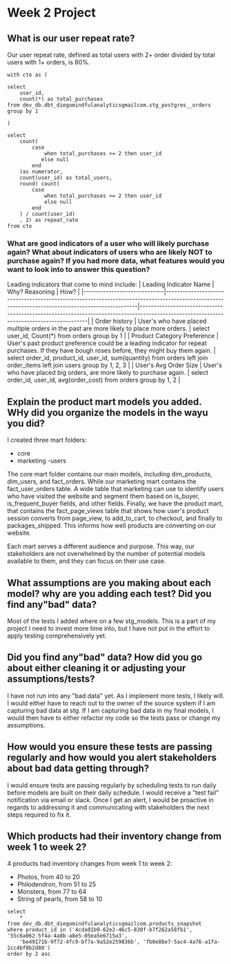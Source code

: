 # Week 2 Project

## What is our user repeat rate?

Our user repeat rate, defined as total users with 2+ order divided by total users with 1+ orders, is 80%.

``` 
with cte as (

select 
    user_id,
    count(*) as total_purchases
from dev_db.dbt_diegomindfulanalyticsgmailcom.stg_postgres__orders
group by 1

)

select 
    count(
        case 
            when total_purchases >= 2 then user_id
           else null
        end
    )as numerator,
    count(user_id) as total_users,
    round( count(
        case 
            when total_purchases >= 2 then user_id
            else null
        end
    ) / count(user_id) 
    , 2) as repeat_rate
from cte

```

### What are good indicators of a user who will likely purchase again? What about indicators of users who are likely NOT to purchase again? If you had more data, what features would you want to look into to answer this question?

Leading indicators that come to mind include:
| Leading Indicator Name      | Why? Reasoning                                                                                                                                   | How?                                                                                                                                    |
|-----------------------------|--------------------------------------------------------------------------------------------------------------------------------------------------|-----------------------------------------------------------------------------------------------------------------------------------------|
| Order history               | User's who have placed multiple orders in the  past are more likely to place more orders.                                                        | select      user_id, Count(*)  from orders  group by 1                                                                                  |
| Product Category Preference | User's past product preference could be a  leading indicator for repeat purchases. If  they have bough roses before, they might  buy them again. | select      order_id,     product_id,     user_id,     sum(quantity) from orders left join order_items left join users group by 1, 2, 3 |
| User's Avg Order Size       | User's who have placed big orders, are  more likely to purchase again.                                                                           | select      order_id,     user_id,     avg(order_cost) from orders group by 1, 2                                                        |


## Explain the product mart models you added. WHy did you organize the models in the wayu you did?

I created three mart folders:
- core
- marketing
-users

The core mart folder contains our main models, including dim_products, dim_users, and fact_orders. While our marketing mart contains the fact_user_orders table. A wide table that marketing can use to identify users who have visited the website and segment them based on is_buyer, is_frequent_buyer fields, and other fields. Finally, we have the product mart, that contains the fact_page_views table that shows how user's product session converts from page_view, to add_to_cart, to checkout, and finally to packages_shipped. This informs how well products are converting on our website.

Each mart serves a different audience and purpose. This way, our stakeholders are not overwhelmed by the number of potential models available to them, and they can focus on their use case.

## What assumptions are you making about each model? why are you adding each test? Did you find any"bad" data?

Most of the tests I added where on a few stg_models. This is a part of my project I need to invest more time into, but I have not put in the effort to apply testing comprehensively yet.

## Did you find any"bad" data? How did you go about either cleaning it or adjusting your assumptions/tests?

I have not run into any "bad data" yet. As I implement more tests, I likely will. I would either have to reach out to the owner of the source system if I am capturing bad data at stg. If I am capturing bad data in my final models, I would then have to either refactor my code so the tests pass or change my assumptions.

## How would you ensure these tests are passing regularly and how would you alert stakeholders about bad data getting through?
I would ensure tests are passing regularly by scheduling tests to run daily before models are built on their daily schedule. I would receive a "test fail" notification via email or slack. Once I get an alert, I would be proactive in regards to addressing it and communicating with stakeholders the next steps required to fix it.

## Which products had their inventory change from week 1 to week 2?

4 products had inventory changes from week 1 to week 2:
- Photos, from 40 to 20
- Philodendron, from 51 to 25
- Monstera, from 77 to 64
- String of pearls, from 58 to 10

``` 
select 
    * 
from dev_db.dbt_diegomindfulanalyticsgmailcom.products_snapshot 
where product_id in ('4cda01b9-62e2-46c5-830f-b7f262a58fb1', '55c6a062-5f4a-4a8b-a8e5-05ea5e6715a3',
    'be49171b-9f72-4fc9-bf7a-9a52e259836b', 'fb0e8be7-5ac4-4a76-a1fa-2cc4bf0b2d80')
order by 2 asc 

```
